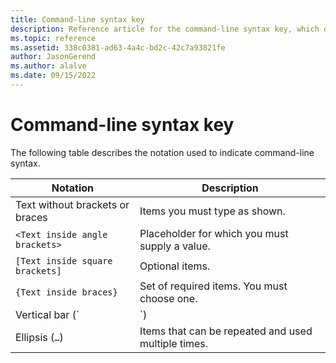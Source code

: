 ```yaml
---
title: Command-line syntax key
description: Reference article for the command-line syntax key, which describes the notation used to indicate command-line syntax.
ms.topic: reference
ms.assetid: 338c0381-ad63-4a4c-bd2c-42c7a93821fe
author: JasonGerend
ms.author: alalve
ms.date: 09/15/2022
---
```


# Command-line syntax key

The following table describes the notation used to indicate command-line syntax.

| Notation | Description |
| -------- | ----------- |
| Text without brackets or braces | Items you must type as shown. |
| `<Text inside angle brackets>` | Placeholder for which you must supply a value. |
| `[Text inside square brackets]` | Optional items. |
| `{Text inside braces}` | Set of required items. You must choose one. |
| Vertical bar (`|`) | Separator for mutually exclusive items. You must choose one. |
| Ellipsis (`…`) | Items that can be repeated and used multiple times. |
